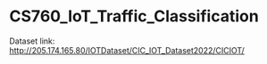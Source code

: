 # CS760_IoT_Traffic_Classification

Dataset link: http://205.174.165.80/IOTDataset/CIC_IOT_Dataset2022/CICIOT/

